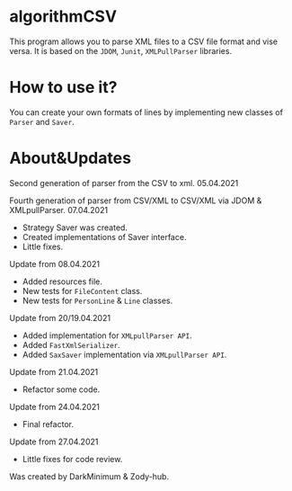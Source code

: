 # algorithmCSV

This program allows you to parse XML files to a CSV file format and vise versa. 
It is based on the `JDOM`, `Junit`, `XMLPullParser` libraries.

# How to use it?

You can create your own formats of lines by implementing new classes of `Parser` and `Saver`.

# About&Updates

Second generation of parser from the CSV to xml. 05.04.2021 

Fourth generation of parser from CSV/XML to CSV/XML via JDOM & XMLpullParser. 07.04.2021
 - Strategy Saver was created.
 - Created implementations of Saver interface.
 - Little fixes.

Update from 08.04.2021
 - Added resources file.
 - New tests for `FileContent` class.
 - New tests for `PersonLine` & `Line` classes.

Update from 20/19.04.2021
- Added implementation for `XMLpullParser API`.
- Added `FastXmlSerializer`.
- Added `SaxSaver` implementation via `XMLpullParser API`.

Update from 21.04.2021
- Refactor some code.

Update from 24.04.2021
- Final refactor.

Update from 27.04.2021
- Little fixes for code review.


Was created by DarkMinimum & Zody-hub.
